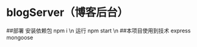 # blogServer（博客后台）
##部署
  安装依赖包  npm i  \n
  运行   npm start \n
##本项目使用到技术
  express
  mongoose
  
  
